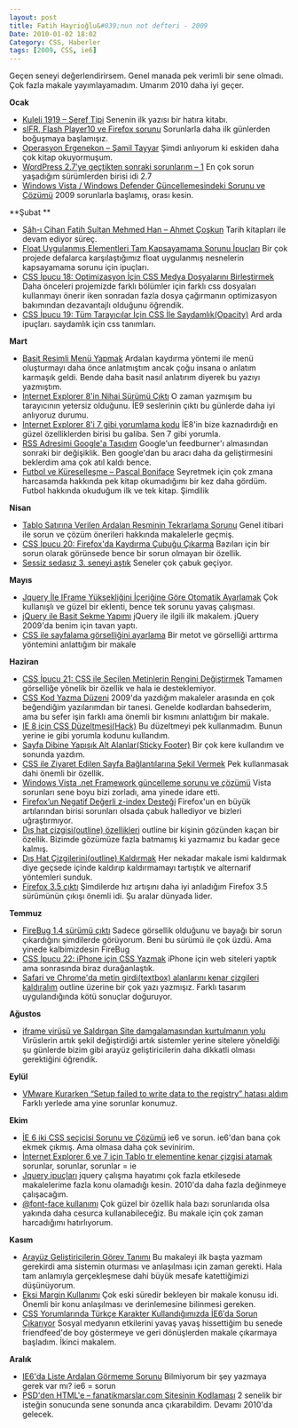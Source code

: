 ```yaml
---
layout: post
title: Fatih Hayrioğlu&#039;nun not defteri - 2009
Date: 2010-01-02 18:02
Category: CSS, Haberler
tags: [2009, CSS, ie6]
---
```


Geçen seneyi değerlendirirsem. Genel manada pek verimli bir sene olmadı.
Çok fazla makale yayımlayamadım. Umarım 2010 daha iyi geçer. 

**Ocak** 

-   [Kuleli 1919 – Şeref Tipi][] Senenin ilk yazısı bir hatıra kitabı.
-   [sIFR, Flash Player10 ve Firefox sorunu][] Sorunlarla daha ilk günlerden boğuşmaya başlamışız.
-   [Operasyon Ergenekon – Şamil Tayyar][] Şimdi anlıyorum ki eskiden daha çok kitap okuyormuşum.
-   [WordPress 2.7′ye geçtikten sonraki sorunlarım – 1][] En çok sorun yaşadığım sürümlerden birisi idi 2.7
-   [Windows Vista / Windows Defender Güncellemesindeki Sorunu ve Çözümü][] 2009 sorunlarla başlamış, orası kesin.

**Şubat **

-   [Şâh-ı Cihan Fatih Sultan Mehmed Han – Ahmet Çoşkun][] Tarih
    kitapları ile devam ediyor süreç.
-   [Float Uygulanmış Elementleri Tam Kapsayamama Sorunu İpuçları][] Bir
    çok projede defalarca karşılaştığımız float uygulanmış nesnelerin
    kapsayamama sorunu için ipuçları.
-   [CSS İpucu 18: Optimizasyon İçin CSS Medya Dosyalarını Birleştirmek][] Daha önceleri projemizde farklı bölümler için farklı
    css dosyaları kullanmayı önerir iken sonradan fazla dosya çağırmanın
    optimizasyon bakımından dezavantajlı olduğunu öğrendik.
-   [CSS İpucu 19: Tüm Tarayıcılar İçin CSS İle Saydamlık(Opacity)][]
    Ard arda ipuçları. saydamlık için css tanımları.

**Mart**

-   [Basit Resimli Menü Yapmak][] Ardalan kaydırma yöntemi ile menü
    oluşturmayı daha önce anlatmıştım ancak çoğu insana o anlatım
    karmaşık geldi. Bende daha basit nasıl anlatırım diyerek bu yazıyı
    yazmıştım.
-   [Internet Explorer 8'in Nihai Sürümü Çıktı][] O zaman yazmışım bu
    tarayıcının yetersiz olduğunu. İE9 seslerinin çıktı bu günlerde daha
    iyi anlıyoruz durumu.
-   [Internet Explorer 8'i 7 gibi yorumlama kodu][] İE8'in bize
    kaznadırdığı en güzel özelliklerden birisi bu galiba. Sen 7 gibi
    yorumla.
-   [RSS Adresimi Google'a Taşıdım][] Google'un feedburner'ı almasından
    sonraki bir değişiklik. Ben google'dan bu aracı daha da
    geliştirmesini beklerdim ama çok atıl kaldı bence.
-   [Futbol ve Küreselleşme – Pascal Boniface][] Seyretmek için çok
    zmana harcasamda hakkında pek kitap okumadığımı bir kez daha gördüm.
    Futbol hakkında okuduğum ilk ve tek kitap. Şimdilik

**Nisan**

-   [Tablo Satırına Verilen Ardalan Resminin Tekrarlama Sorunu][] Genel
    itibari ile sorun ve çözüm önerileri hakkında makalelerle geçmiş.
-   [CSS İpucu 20: Firefox'da Kaydırma Çubuğu Çıkarma][] Bazıları için
    bir sorun olarak görünsede bence bir sorun olmayan bir özellik.
-   [Sessiz sedasız 3. seneyi aştık][] Seneler çok çabuk geçiyor.

**Mayıs**

-   [Jquery İle IFrame Yüksekliğini İçeriğine Göre Otomatik Ayarlamak][]
    Çok kullanışlı ve güzel bir eklenti, bence tek sorunu yavaş
    çalışması.
-   [jQuery ile Basit Sekme Yapımı][] jQuery ile ilgili ilk makalem.
    jQuery 2009'da benim için tavan yaptı.
-   [CSS ile sayfalama görselliğini ayarlama][] Bir metot ve görselliği
    arttırma yöntemini anlattığım bir makale

**Haziran**

-   [CSS İpucu 21: CSS ile Seçilen Metinlerin Rengini Değiştirmek][]
    Tamamen görselliğe yönelik bir özellik ve hala ie desteklemiyor.
-   [CSS Kod Yazma Düzeni][] 2009'da yazdığım makaleler arasında en çok
    beğendiğim yazılarımdan bir tanesi. Genelde kodlardan bahsederim,
    ama bu sefer işin farklı ama önemli bir kısmını anlattığım bir
    makale.
-   [IE 8 için CSS Düzeltmesi(Hack)][] Bu düzeltmeyi pek kullanmadım.
    Bunun yerine ie gibi yorumla kodunu kullandım.
-   [Sayfa Dibine Yapışık Alt Alanlar(Sticky Footer)][] Bir çok kere
    kullandım ve sonunda yazdım.
-   [CSS ile Ziyaret Edilen Sayfa Bağlantılarına Şekil Vermek][] Pek
    kullanmasak dahi önemli bir özellik.
-   [Windows Vista .net Framework güncelleme sorunu ve çözümü][] Vista
    sorunları sene boyu bizi zorladı, ama yinede idare etti.
-   [Firefox’un Negatif Değerli z-index Desteği][] Firefox'un en büyük
    artılarından birisi sorunları olsada çabuk hallediyor ve bizleri
    uğraştırmıyor.
-   [Dış hat çizgisi(outline) özellikleri][] outline bir kişinin
    gözünden kaçan bir özellik. Bizimde gözümüze fazla batmamış ki
    yazmamız bu kadar gece kalmış.
-   [Dış Hat Çizgilerini(outline) Kaldırmak][] Her nekadar makale ismi
    kaldırmak diye geçsede içinde kaldırıp kaldırmamayı tartıştık ve
    alternarif yöntemleri sunduk.
-   [Firefox 3.5 çıktı][] Şimdilerde hız artışını daha iyi anladığım
    Firefox 3.5 sürümünün çıkışı önemli idi. Şu aralar dünyada lider.

**Temmuz**

-   [FireBug 1.4 sürümü çıktı][] Sadece görsellik olduğunu ve bayağı bir
    sorun çıkardığını şimdilerde görüyorum. Beni bu sürümü ile çok üzdü.
    Ama yinede kalbimizdesin FireBug
-   [CSS İpucu 22: iPhone için CSS Yazmak][] iPhone için web siteleri
    yaptık ama sonrasında biraz durağanlaştık.
-   [Safari ve Chrome'da metin girdi(textbox) alanlarını kenar çizgileri kaldıralım][] outline üzerine bir çok yazı yazmışız. Farklı tasarım
    uygulandığında kötü sonuçlar doğuruyor.

**Ağustos**

-   [iframe virüsü ve Saldırgan Site damgalamasından kurtulmanın yolu][]
    Virüslerin artık şekil değiştirdiği artık sistemler yerine sitelere
    yöneldiği şu günlerde bizim gibi arayüz geliştiricilerin daha
    dikkatli olması gerektiğini öğrendik.

**Eylül**

-   [VMware Kurarken “Setup failed to write data to the registry” hatası aldım][] Farklı yerlede ama yine sorunlar konumuz.

**Ekim**

-   [İE 6 iki CSS seçicisi Sorunu ve Çözümü][] ie6 ve sorun. ie6'dan
    bana çok ekmek çıkmış. Ama olmasa daha çok sevinirim.
-   [İnternet Explorer 6 ve 7 için Tablo tr elementine kenar çizgisi atamak][] sorunlar, sorunlar, sorunlar = ie
-   [Jquery ipuçları][] jquery çalışma hayatımı çok fazla etkilesede
    makalelerime fazla konu olamadığı kesin. 2010'da daha fazla
    değinmeye çalışacağım.
-   [@font-face kullanımı][] Çok güzel bir özellik hala bazı sorunlarıda
    olsa yakında daha cesurca kullanabileceğiz. Bu makale için çok zaman
    harcadığımı hatırlıyorum.

**Kasım**

-   [Arayüz Geliştiricilerin Görev Tanımı][] Bu makaleyi ilk başta
    yazmam gerekirdi ama sistemin oturması ve anlaşılması için zaman
    gerekti. Hala tam anlamıyla gerçekleşmese dahi büyük mesafe
    katettiğimizi düşünüyorum. 
-   [Eksi Margin Kullanımı][] Çok eski süredir bekleyen bir makale
    konusu idi. Önemli bir konu anlaşılması ve derinlemesine bilinmesi
    gereken.
-   [CSS Yorumlarında Türkçe Karakter Kullandığımızda İE6′da Sorun Çıkarıyor][] Sosyal medyanın etkilerini yavaş yavaş hissettiğim bu
    senede friendfeed'de boy göstermeye ve geri dönüşlerden makale
    çıkarmaya başladım. İkinci makalem.

**Aralık**

-   [IE6'da Liste Ardalan Görmeme Sorunu][] Bilmiyorum bir şey yazmaya
    gerek var mı? ie6 = sorun
-   [PSD'den HTML'e – fanatikmarslar.com Sitesinin Kodlaması][] 2
    senelik bir isteğin sonucunda sene sonunda anca çıkarabildim. Devamı
    2010'da gelecek.

  [Kuleli 1919 – Şeref Tipi]: http://fatihhayrioglu.com/kuleli-1919-seref-tipi/
    "Kuleli 1919 – Şeref Tipi"
  [sIFR, Flash Player10 ve Firefox sorunu]: http://fatihhayrioglu.com/sifr-flash-palyer10-ve-firefox-sorunu/
    "sIFR, Flash Player10 ve Firefox sorunu"
  [Operasyon Ergenekon – Şamil Tayyar]: http://fatihhayrioglu.com/operasyon-ergenekon-samil-tayyar/
    "Operasyon Ergenekon – Şamil Tayyar"
  [WordPress 2.7′ye geçtikten sonraki sorunlarım – 1]: http://fatihhayrioglu.com/wordpress-27ye-gectikten-sonraki-sorunlarim-1/
    "WordPress 2.7′ye geçtikten sonraki sorunlarım – 1"
  [Windows Vista / Windows Defender Güncellemesindeki Sorunu ve Çözümü]: http://fatihhayrioglu.com/windows-vista-windows-defender-guncellemesindeki-sorunu-ve-cozumu/
    "Windows Vista / Windows Defender Güncellemesindeki Sorunu ve Çözümü"
  [Şâh-ı Cihan Fatih Sultan Mehmed Han – Ahmet Çoşkun]: http://fatihhayrioglu.com/sah-i-cihan-fatih-sultan-mehmed-han-ahmet-coskun/
    "Şâh-ı Cihan Fatih Sultan Mehmed Han – Ahmet Çoşkun"
  [Float Uygulanmış Elementleri Tam Kapsayamama Sorunu İpuçları]: http://fatihhayrioglu.com/float-uygulanmis-elementleri-tam-kapsayamama-sorunu-ipuclari/
    "Float Uygulanmış Elementleri Tam Kapsayamama Sorunu İpuçları"
  [CSS İpucu 18: Optimizasyon İçin CSS Medya Dosyalarını Birleştirmek]: http://fatihhayrioglu.com/optimizasyon-icin-css-medya-dosyalarini-birlestirmek/
    "CSS İpucu 18: Optimizasyon İçin CSS Medya Dosyalarını Birleştirmek"
  [CSS İpucu 19: Tüm Tarayıcılar İçin CSS İle Saydamlık(Opacity)]: http://fatihhayrioglu.com//css-ipucu-19-tum-tarayicilar-icin-css-ile-saydamlik/
    "CSS İpucu 19: Tüm Tarayıcılar İçin CSS İle Saydamlık(Opacity)"
  [Basit Resimli Menü Yapmak]: http://fatihhayrioglu.com/basit-resimli-menu-yapmak/
    "Basit Resimli Menü Yapmak"
  [Internet Explorer 8'in Nihai Sürümü Çıktı]: http://fatihhayrioglu.com/internet-explorer-8in-nihai-surum-cikti/
    "Internet Explorer 8′in Nihai Sürümü Çıktı"
  [Internet Explorer 8'i 7 gibi yorumlama kodu]: http://fatihhayrioglu.com/internet-explorer-8i-7-gibi-yorumla-kodu/
    "Internet Explorer 8'i 7 gibi yorumlama kodu"
  [RSS Adresimi Google'a Taşıdım]: http://fatihhayrioglu.com/rss-adresimi-googlea-tasidim/
    "RSS Adresimi Google'a Taşıdım"
  [Futbol ve Küreselleşme – Pascal Boniface]: http://fatihhayrioglu.com/futbol-ve-kuresellesme-pascal-boniface/
    "Futbol ve Küreselleşme – Pascal Boniface"
  [Tablo Satırına Verilen Ardalan Resminin Tekrarlama Sorunu]: http://fatihhayrioglu.com/tablo-satirina-verilen-ardalan-resminin-tekrarlama-sorunu/
    "Tablo Satırına Verilen Ardalan Resminin Tekrarlama Sorunu"
  [CSS İpucu 20: Firefox'da Kaydırma Çubuğu Çıkarma]: http://fatihhayrioglu.com/css-ipucu-20-firefoxda-kaydirma-cubugu-cikarma/
    "CSS İpucu 20: Firefox'da Kaydırma Çubuğu Çıkarma"
  [Sessiz sedasız 3. seneyi aştık]: http://fatihhayrioglu.com/sessiz-sedasiz-3-seneyi-astik/
    "Sessiz sedasız 3. seneyi aştık"
  [Jquery İle IFrame Yüksekliğini İçeriğine Göre Otomatik Ayarlamak]: http://fatihhayrioglu.com/jquery-ile-iframe-yuksekligini-icerigine-gore-otomatik-ayarlamak/
    "Jquery İle IFrame Yüksekliğini İçeriğine Göre Otomatik Ayarlamak"
  [jQuery ile Basit Sekme Yapımı]: http://fatihhayrioglu.com/jquery-ile-basit-sekme-yapimi/
    "jQuery ile Basit Sekme Yapımı"
  [CSS ile sayfalama görselliğini ayarlama]: http://fatihhayrioglu.com/css-ile-sayfalama-gorselligini-ayarlama/
    "CSS ile sayfalama görselliğini ayarlama"
  [CSS İpucu 21: CSS ile Seçilen Metinlerin Rengini Değiştirmek]: http://fatihhayrioglu.com/css-ile-secilen-metinlerin-rengini-degistirmek/
    "CSS İpucu 21: CSS ile Seçilen Metinlerin Rengini Değiştirmek"
  [CSS Kod Yazma Düzeni]: http://fatihhayrioglu.com/css-kod-yazma-duzeni/
    "CSS Kod Yazma Düzeni"
  [IE 8 için CSS Düzeltmesi(Hack)]: http://fatihhayrioglu.com/ie-8-icin-css-duzeltmesihack/
    "IE 8 için CSS Düzeltmesi(Hack)"
  [Sayfa Dibine Yapışık Alt Alanlar(Sticky Footer)]: http://fatihhayrioglu.com/sayfa-dibine-yapisik-alt-alanlarsticky-footer/
    "Sayfa Dibine Yapışık Alt Alanlar(Sticky Footer)"
  [CSS ile Ziyaret Edilen Sayfa Bağlantılarına Şekil Vermek]: http://fatihhayrioglu.com/css-ile-ziyaret-edilen-sayfa-baglantilarina-sekil-vermek/
    "CSS ile Ziyaret Edilen Sayfa Bağlantılarına Şekil Vermek"
  [Windows Vista .net Framework güncelleme sorunu ve çözümü]: http://fatihhayrioglu.com/windows-vista-net-framework-guncelleme-sorunu-ve-cozumu/
    "Windows Vista .net Framework güncelleme sorunu ve çözümü"
  [Firefox’un Negatif Değerli z-index Desteği]: http://fatihhayrioglu.com/firefoxun-negatif-degerli-z-index-destegi/
    "Firefox’un Negatif Değerli z-index Desteği"
  [Dış hat çizgisi(outline) özellikleri]: http://fatihhayrioglu.com/dis-hat-cizgisioutline-ozellikleri/
    "Dış hat çizgisi(outline) özellikleri"
  [Dış Hat Çizgilerini(outline) Kaldırmak]: http://fatihhayrioglu.com/dis-hat-cizgilerinioutline-kaldirmak/
    "Dış Hat Çizgilerini(outline) Kaldırmak"
  [Firefox 3.5 çıktı]: http://fatihhayrioglu.com/firefox-3-5-cikti/
    "Firefox 3.5 çıktı"
  [FireBug 1.4 sürümü çıktı]: http://fatihhayrioglu.com/firebug-1-4-surumu-cikti/
    "FireBug 1.4 sürümü çıktı"
  [CSS İpucu 22: iPhone için CSS Yazmak]: http://fatihhayrioglu.com/css-ipucu-22-iphone-icin-css-yazmak/
    "CSS İpucu 22: iPhone için CSS Yazmak"
  [Safari ve Chrome'da metin girdi(textbox) alanlarını kenar çizgileri kaldıralım]: http://fatihhayrioglu.com/safari-ve-chromeda-metin-girditextbox-alanlarini-kenar-cizgileri-kaldiralim/
    "Safari ve Chrome'da metin girdi(textbox) alanlarını kenar çizgileri kaldıralım"
  [iframe virüsü ve Saldırgan Site damgalamasından kurtulmanın yolu]: http://fatihhayrioglu.com/iframe-virusu-ve-saldirgan-site-damgalamasindan-kurtulmanin-yolu/
    "iframe virüsü ve Saldırgan Site damgalamasından kurtulmanın yolu"
  [VMware Kurarken “Setup failed to write data to the registry” hatası aldım]: http://fatihhayrioglu.com/vmware-kurarken-setup-failed-to-write-data-to-the-registry-hatasi-aldimi/
    "VMware Kurarken “Setup failed to write data to the registry” hatası aldım"
  [İE 6 iki CSS seçicisi Sorunu ve Çözümü]: http://fatihhayrioglu.com/ie-6-iki-css-secicisi-sorunu-ve-cozumu/
    "İE 6 iki CSS seçicisi Sorunu ve Çözümü"
  [İnternet Explorer 6 ve 7 için Tablo tr elementine kenar çizgisi atamak]: http://fatihhayrioglu.com/internet-explorer-6-ve-7-icin-tablo-tr-elementine-kenar-cizgisi-atamak/
    "İnternet Explorer 6 ve 7 için Tablo tr elementine kenar çizgisi atamak"
  [Jquery ipuçları]: http://fatihhayrioglu.com/jquery-ipuclari/
    "Jquery ipuçları"
  [@font-face kullanımı]: http://fatihhayrioglu.com/font-face-kullanimi/
    "@font-face kullanımı"
  [Arayüz Geliştiricilerin Görev Tanımı]: http://fatihhayrioglu.com/arayuz-gelistiricilerin-gorev-tanimi/
    "Arayüz Geliştiricilerin Görev Tanımı"
  [Eksi Margin Kullanımı]: http://fatihhayrioglu.com/eksi-margin-kullanimi/
    "Eksi Margin Kullanımı"
  [CSS Yorumlarında Türkçe Karakter Kullandığımızda İE6′da Sorun Çıkarıyor]: http://fatihhayrioglu.com/css-yorumlarinda-turkce-karakter-kullandigimizda-ie6da-sorun-cikariyor/
    "CSS Yorumlarında Türkçe Karakter Kullandığımızda İE6′da Sorun Çıkarıyor"
  [IE6'da Liste Ardalan Görmeme Sorunu]: http://fatihhayrioglu.com/ie6da-liste-ardalan-gormeme-sorunu/
    "IE6'da Liste Ardalan Görmeme Sorunu"
  [PSD'den HTML'e – fanatikmarslar.com Sitesinin Kodlaması]: http://fatihhayrioglu.com/fanatikmarslar-com-sitesinin-kodlamasi/
    "PSD'den HTML'e – fanatikmarslar.com Sitesinin Kodlaması"
